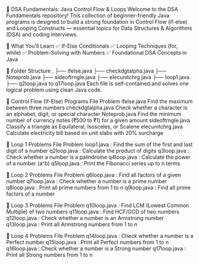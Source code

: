 📘 DSA Fundamentals: Java Control Flow & Loops
Welcome to the DSA Fundamentals repository!
This collection of beginner-friendly Java programs is designed to build a strong foundation in Control Flow (if-else) and Looping Constructs — essential topics for Data Structures & Algorithms (DSA) and coding interviews.

🧠 What You'll Learn
✅ If-Else Conditionals
✅ Looping Techniques (for, while)
✅ Problem-Solving with Numbers
✅ Foundational DSA Concepts in Java

📁 Folder Structure
.
├── ifelse.java
├── checkdgtalpha.java
├── Noteprob.java
├── sideoftrngle.java
├── elecunitchrg.java
├── loop1.java
├── q2loop.java to q17loop.java
Each file is self-contained and solves one logical problem using clean Java code.

🔹 Control Flow (If-Else) Programs
File	Problem
ifelse.java	Find the maximum between three numbers
checkdgtalpha.java	Check whether a character is an alphabet, digit, or special character
Noteprob.java	Find the minimum number of currency notes (₹500 to ₹1) for a given amount
sideoftrngle.java	Classify a triangle as Equilateral, Isosceles, or Scalene
elecunitchrg.java	Calculate electricity bill based on unit slabs with 20% surcharge

🔹 Loop 1 Problems
File	Problem
loop1.java	: Find the sum of the first and last digit of a number
q2loop.java :	Calculate the product of digits
q3loop.java :	Check whether a number is a palindrome
q4loop.java	: Calculate the power of a number (a^b)
q5loop.java	: Print the Fibonacci series up to n terms

🔹 Loop 2 Problems
File	Problem
q6loop.java :	Find all factors of a given number
q7loop.java	: Check whether a number is a prime number
q8loop.java	: Print all prime numbers from 1 to n
q9loop.java	: Find all prime factors of a number

🔹 Loop 3 Problems
File	Problem
q10loop.java : Find LCM (Lowest Common Multiple) of two numbers
q11loop.java : Find HCF/GCD of two numbers
q12loop.java : Check whether a number is an Armstrong number
q13loop.java : Print all Armstrong numbers from 1 to n

🔹 Loop 4 Problems
File	Problem
q14loop.java : Check whether a number is a Perfect number
q15loop.java : Print all Perfect numbers from 1 to n
q16loop.java : Check whether a number is a Strong number
q17loop.java : Print all Strong numbers from 1 to n

